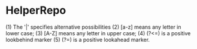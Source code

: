 # HelperRepo
(1) The '|' specifies alternative possibilities
(2) [a-z] means any letter in lower case;
(3) [A-Z] means any letter in upper case;
(4) (?<=) is a positive lookbehind marker
(5) (?=) is a positive lookahead marker.
